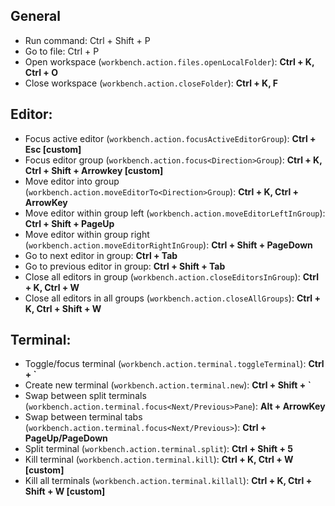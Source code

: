 
## General
- Run command: Ctrl + Shift + P
- Go to file: Ctrl + P
- Open workspace (`workbench.action.files.openLocalFolder`): **Ctrl + K, Ctrl + O**
- Close workspace (`workbench.action.closeFolder`): **Ctrl + K, F**

## Editor:
- Focus active editor (`workbench.action.focusActiveEditorGroup`): **Ctrl + Esc [custom]**
- Focus <direction> editor group (`workbench.action.focus<Direction>Group`): **Ctrl + K, Ctrl + Shift + Arrowkey [custom]**
- Move editor into <direction> group (`workbench.action.moveEditorTo<Direction>Group`): **Ctrl + K, Ctrl + ArrowKey**
- Move editor within group left (`workbench.action.moveEditorLeftInGroup`): **Ctrl + Shift + PageUp**
- Move editor within group right (`workbench.action.moveEditorRightInGroup`): **Ctrl + Shift + PageDown**
- Go to next editor in group: **Ctrl + Tab**
- Go to previous editor in group: **Ctrl + Shift + Tab**
- Close all editors in group (`workbench.action.closeEditorsInGroup`): **Ctrl + K, Ctrl + W**
- Close all editors in all groups (`workbench.action.closeAllGroups`): **Ctrl + K, Ctrl + Shift + W**

## Terminal:
- Toggle/focus terminal (`workbench.action.terminal.toggleTerminal`): **Ctrl + `**
- Create new terminal (`workbench.action.terminal.new`): **Ctrl + Shift + `**
- Swap between split terminals (`workbench.action.terminal.focus<Next/Previous>Pane`): **Alt + ArrowKey**
- Swap between terminal tabs (`workbench.action.terminal.focus<Next/Previous>`): **Ctrl + PageUp/PageDown**
- Split terminal (`workbench.action.terminal.split`): **Ctrl + Shift + 5**
- Kill terminal (`workbench.action.terminal.kill`): **Ctrl + K, Ctrl + W [custom]**
- Kill all terminals (`workbench.action.terminal.killall`): **Ctrl + K, Ctrl + Shift + W [custom]**